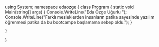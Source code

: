 using System;
namespace edaozge
{
    class Program
    {
        static void Main(string[] args)
        {
            Console.WriteLine("Eda Özge Uğurlu ");
            Console.WriteLine("Farklı mesleklerden insanların patika sayesinde yazılım öğrenmesi patika da bu bootcampe başlamama sebep oldu.");
        }
            
    }
}
